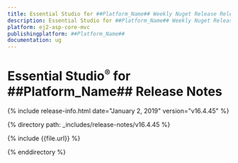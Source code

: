 ```yaml
---
title: Essential Studio for ##Platform_Name## Weekly Nuget Release Release Notes  
description: Essential Studio for ##Platform_Name## Weekly Nuget Release Release Notes  
platform: ej2-asp-core-mvc
publishingplatform: ##Platform_Name##
documentation: ug
---
```


# Essential Studio<sup style="font-size:70%">&reg;</sup> for  ##Platform_Name##  Release Notes  

{% include release-info.html date="January 2, 2019"   version="v16.4.45"  %} 

{% directory path: _includes/release-notes/v16.4.45 %}

{% include {{file.url}} %}

{% enddirectory %}
